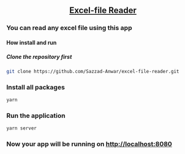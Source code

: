 <!-- PROJECT Title -->
<br />
<p align="center">
  <h2 align="center"><a href="https://github.com/Sazzad-Anwar/Template">Excel-file Reader</a></h2>

### You can read any excel file using this app

#### How install and run

##### Clone the repository first

   ```sh
   git clone https://github.com/Sazzad-Anwar/excel-file-reader.git
   ```

### Install all packages

   ```sh
   yarn
   ```

### Run the application

   ```sh
   yarn server
   ```

### Now your app will be running on <http://localhost:8080>
